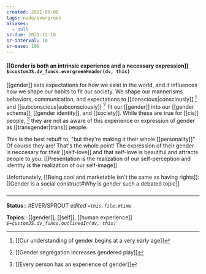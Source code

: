 ```yaml
---
created: 2021-08-08
tags: node/evergreen
aliases:
  - null
sr-due: 2021-12-18
sr-interval: 10
sr-ease: 190
---
```


#### [[Gender is both an intrinsic experience and a necessary expression]] `$=customJS.dv_funcs.evergreenHeader(dv, this)`

[[gender]] sets expectations for how we exist in the world, and it influences how we shape our habits to fit our society. We shape our mannerisms behaviors, communication, and expectations to [[conscious|consciously]] [^1] and [[subconscious|subconsciously]] [^2] fit our [[gender]] into our [[gender schema]], [[gender identity]], and [[society]]. While these are true for [[cis]] people, [^3] they are not as aware of this experience or expression of gender as [[transgender|trans]] people. 

[^1]: [[Our understanding of gender begins at a very early age]]  
[^2]: [[Gender segregation increases gendered play]]
[^3]:  [[Every person has an experience of gender]] 

This is the best rebuff to, "but they're making it their whole [[personality]]" Of course they are! That's the whole point! The expression of their gender is neccesary for their [[self-love]] and that self-love is beautiful and attracts people to you: [[Presentation is the realization of our self-perception and identity is the realization of our self-image]] 

Unfortunately, [[Being cool and marketable isn't the same as having rights]]: [[Gender is a social construct#Why is gender such a debated topic]]

### <hr class="footnote"/>

**Status**:: #EVER/SPROUT
*edited `=this.file.mtime`*

**Topics**:: [[gender]], [[self]], [[human experience]]
*`$=customJS.dv_funcs.outlinedIn(dv, this)`*
